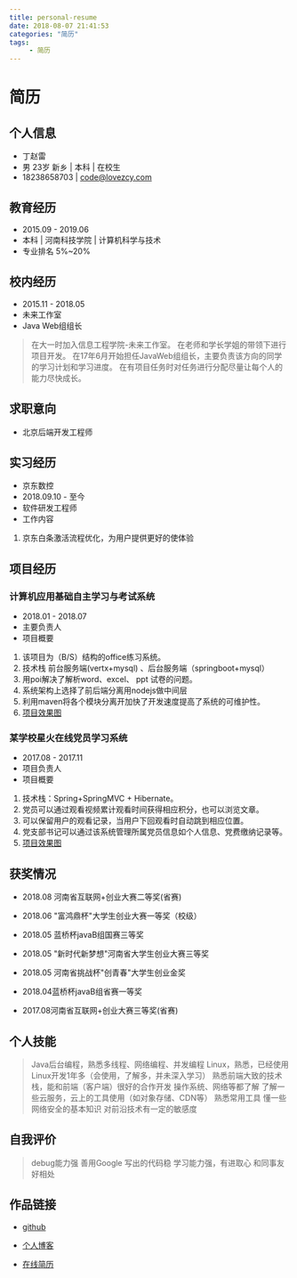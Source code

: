 ```yaml
---
title: personal-resume
date: 2018-08-07 21:41:53
categories: "简历"
tags: 
     - 简历
---
```

# 简历

## 个人信息
- 丁赵雷
- 男 23岁 新乡 | 本科 | 在校生
- 18238658703 | code@lovezcy.com
<!--more-->
## 教育经历
- 2015.09 - 2019.06
- 本科 | 河南科技学院 | 计算机科学与技术
- 专业排名 5%~20%

## 校内经历
- 2015.11 - 2018.05
- 未来工作室
- Java Web组组长

> 在大一时加入信息工程学院-未来工作室。
在老师和学长学姐的带领下进行项目开发。
在17年6月开始担任JavaWeb组组长，主要负责该方向的同学的学习计划和学习进度。
在有项目任务时对任务进行分配尽量让每个人的能力尽快成长。

## 求职意向
- 北京后端开发工程师

## 实习经历
- 京东数控
- 2018.09.10 - 至今
- 软件研发工程师
- 工作内容
1. 京东白条激活流程优化，为用户提供更好的使体验

## 项目经历
### 计算机应用基础自主学习与考试系统
- 2018.01 - 2018.07
- 主要负责人
- 项目概要
1. 该项目为（B/S）结构的office练习系统。
2. 技术栈 前台服务端(vertx+mysql) 、后台服务端（springboot+mysql）
3. 用poi解决了解析word、excel、 ppt 试卷的问题。
4. 系统架构上选择了前后端分离用nodejs做中间层
5. 利用maven将各个模块分离开加快了开发速度提高了系统的可维护性。
6. [项目效果图][1]

### 某学校星火在线党员学习系统
- 2017.08 - 2017.11
- 项目负责人
- 项目概要
1. 技术栈：Spring+SpringMVC + Hibernate。
2. 党员可以通过观看视频累计观看时间获得相应积分，也可以浏览文章。
3. 可以保留用户的观看记录，当用户下回观看时自动跳到相应位置。
4. 党支部书记可以通过该系统管理所属党员信息如个人信息、党费缴纳记录等。
5. [项目效果图][1]
## 获奖情况
- 2018.08 河南省互联网+创业大赛二等奖(省赛)

- 2018.06 "富鸿鼎杯"大学生创业大赛一等奖（校级）

- 2018.05 蓝桥杯javaB组国赛三等奖

- 2018.05 "新时代新梦想"河南省大学生创业大赛三等奖

- 2018.05 河南省挑战杯"创青春"大学生创业金奖

- 2018.04蓝桥杯javaB组省赛一等奖

- 2017.08河南省互联网+创业大赛三等奖(省赛)

## 个人技能
>Java后台编程，熟悉多线程、网络编程、并发编程
Linux，熟悉，已经使用Linux开发1年多（会使用，了解多，并未深入学习）
熟悉前端大致的技术栈，能和前端（客户端）很好的合作开发
操作系统、网络等都了解
了解一些云服务，云上的工具使用（如对象存储、CDN等）
熟悉常用工具
懂一些网络安全的基本知识
对前沿技术有一定的敏感度

## 自我评价
>debug能力强
善用Google
写出的代码稳
学习能力强，有进取心
和同事友好相处

## 作品链接
- [github][2] 
- [个人博客][3] 
- [在线简历][4]

  [1]: http://www.flyfood.name/2018/08/07/%E9%A1%B9%E7%9B%AE%E4%BB%8B%E7%BB%8D/#more
  [2]: https://github.com/killpie
  [3]: www.flyfood.name
  [4]: https://www.flyfood.name/2018/08/07/personal-resume/